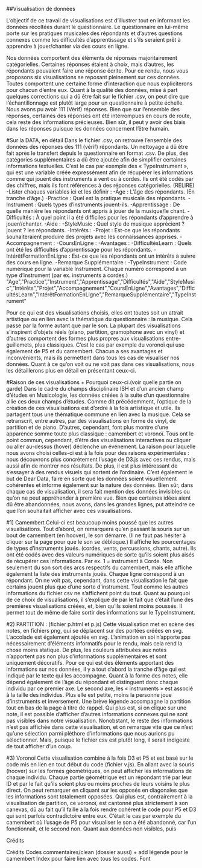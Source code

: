 ##Visualisation de données

L’objectif de ce travail de visualisations est d’illustrer tout en informant les données récoltées durant le questionnaire. Le questionnaire en lui-même porte sur les pratiques musicales des répondants et d’autres questions connexes comme les difficultés d’apprentissage et s’ils seraient prêt à apprendre à jouer/chanter via des cours en ligne.

Nos données comportent des éléments de réponses majoritairement catégorielles. Certaines réponses étaient à choix, mais d’autres, les répondants pouvaient faire une réponse écrite. Pour ce rendu, nous vous proposons six visualisations se reposant pleinement sur ces données. Toutes comportent une certaine forme d’interaction que nous expliciterons pour chacun d’entre eux. Quant à la qualité des données, mise à part quelques corrections qui a dû être fait sur le fichier .csv, on peut dire que l’échantillonnage est plutôt large pour un questionnaire à petite échelle. Nous avons pu avoir 111 (Vérif) réponses. Bien que sur l’ensemble des réponses, certaines des réponses ont été interrompues en cours de route, cela reste des informations précieuses. Bien sûr, il peut y avoir des biais dans les réponses puisque les données concernent l’être humain.


#Sur la DATA, en détail
Dans le fichier .csv, on retrouve l’ensemble des données des réponses des 111 (vérif) répondants. Un nettoyage a dû être fait après le transfert depuis le questionnaire en format .csv. De plus, des catégories supplémentaires a dû être ajoutée afin de simplifier certaines informations textuelles. C’est le cas par exemple des « TypeInstrument », qui est une variable créée expressément afin de récupérer les informations comme qui jouent des instruments à vent ou à cordes. Ils ont été codés par des chiffres, mais ils font références à des réponses catégorielles.
(RELIRE)
-Lister chaques variables ici et les définir :
-Âge : L’âge des répondants. (En tranche d’âge.)
-Practice : Quel est la pratique musicale des répondants.
-Instrument : Quels types d’instruments jouent-ils.
-Apprentissage : De quelle manière les répondants ont appris à jouer de la musique/le chant.
-Difficultés : À quel point il a été difficiles pour les répondants d’apprendre à jouer//chanter.
-Aide : 
-StyleMusic : Quel style de musique apprécient ?jouent ? les répondants.
-Intérêts : 
-Projet : Est-ce que les répondants souhaiteraient produire des projets avec les connaissances apprises.
-Accompagnement :
-CoursEnLigne : 
-Avantages :
-DifficultésLearn : Quels ont été les difficultés d’apprentissage pour les répondants.
-IntérêtFormationEnLigne : Est-ce que les répondants ont un intérêts à suivre des cours en ligne.
-Remarque Supplémentaire :
-TypeInstrument : Code numérique pour la variable Instrument. Chaque numéro correspond à un type d’instrument (par ex. instruments à cordes.)
"Age","Practice","Instrument","Apprentissage","Difficultés","Aide","StyleMusic","Intérêts","Projet","Accompagnement","CoursEnLigne","Avantages","DifficultésLearn","IntérêtFormationEnLigne","RemarqueSupplémentaire","TypeInstrument"

Pour ce qui est des visualisations choisis, elles ont toutes soit un attrait artistique ou en lien avec la thématique du questionnaire : la musique. Cela passe par la forme autant que par le son. La plupart des visualisations s’inspirent d’objets réels (piano, partition, gramophone avec un vinyl) et d’autres comportent des formes plus propres aux visualisations entre-guillemets, plus classiques. C’est le cas par exemple du voronoï qui use également de P5 et du camembert. Chacun a ses avantages et inconvénients, mais ils permettent dans tous les cas de visualiser nos données. Quant à ce qu’on voit ou ne voit pas dans ces visualisations, nous les détaillerons plus en détail en présentant ceux-ci. 

#Raison de ces visualisations + Pourquoi ceux-ci.(voir quelle partie on garde)
Dans le cadre du champs disciplinaire ISH et d’un ancien champ d’études en Musicologie, les données créées à la suite d’un questionnaire allie ces deux champs d’études. Comme dit précédemment, l’optique de la création de ces visualisations est d’ordre à la fois artistique et utile. Ils partagent tous une thématique commune en lien avec la musique. Cela se retranscrit, entre autres, par des visualisations en forme de vinyl, de partition et de piano. D’autres, cependant, font plus montre d’une apparence somme toute plus classique : camembert et voronoï. Tous ont le point commun, cependant, d’être des visualisations interactives ou cliquer ou aller au-dessus (hover) déclenche un événement.
La raison pour laquelle nous avons choisi celles-ci est à la fois pour des raisons expérimentales : nous découvrons plus concrètement l’usage de D3.js avec ces rendus, mais aussi afin de montrer nos résultats. De plus, il est plus intéressant de s’essayer à des rendus visuels qui sortent de l’ordinaire. C’est également le but de Dear Data, faire en sorte que les données soient visuellement cohérentes et informe également sur la nature des données. Bien sûr, dans chaque cas de visualisation, il sera fait mention des données invisibles ou qu’on ne peut appréhender à première vue. Bien que certaines idées aient dû être abandonnées, nous avons, dans les grandes lignes, put atteindre ce que l’on souhaitait afficher avec ces visualisations. 

#1) Camembert
Celui-ci est beaucoup moins poussé que les autres visualisations. Tout d’abord, on remarquera qu’en passant la souris sur un bout de camembert (en hoover), le son démarre. (Il ne faut pas hésiter à cliquer sur la page pour que le son se débloque.) Il affiche les pourcentages de types d’instruments joués. (cordes, vents, percussions, chants, autre). Ils ont été codés avec des valeurs numériques de sorte qu’ils soient plus aisés de récupérer ces informations. Par ex. 1 = instrument à Corde. Non seulement du son sort des arcs respectifs du camembert, mais elle affiche également la liste des instruments joués. Chaque ligne correspond à un répondant. 
On ne voit pas, cependant, dans cette visualisation le fait que certains jouent plus que d’une sorte d’instrument. Tout comme les autres informations du fichier csv ne s’affichent point du tout.
Quant au pourquoi de ce choix de visualisations, il s’explique de par le fait que c’était l’une des premières visualisations créées, et, bien qu’ils soient moins poussés. Il permet tout de même de faire sortir des informations sur le TypeInstrument.

#2) PARTITION : (fichier p.html et p.js)
Cette visualisation met en scène des notes, en fichiers png, qui se déplacent sur des portées créées en svg. L’accolade est également ajoutée en svg. L’animation en soi n’apporte pas nécessairement d’éléments informatifs pour le rendu, mais cela rend la chose moins statique. De plus, les couleurs attribuées aux notes n’apportent pas non plus d’informations supplémentaires et sont uniquement décoratifs. Pour ce qui est des éléments apportant des informations sur nos données, il y a tout d’abord la tranche d’âge qui est indiqué par le texte qui les accompagne. Quant à la forme des notes, elle dépend également de l’âge du répondant et distinguent donc chaque individu par ce premier axe. Le second axe, les « instruments » est associé à la taille des individus. Plus elle est petite, moins la personne joue d’instruments et inversement. Une brève légende accompagne la partition tout en bas de la page à titre de rappel. Qui plus est, si on clique sur une note, il est possible d’afficher d’autres informations connexes qui ne sont pas visibles dans notre visualisation.
Nonobstant, le reste des informations n’est pas affichée dans cette visualisation, et on remarque vite que ce n’est qu’une sélection parmi pléthore d’informations que nous aurions pu sélectionner. Mais, puisque le fichier csv est plutôt long, il serait indigeste de tout afficher d’un coup.

#3) Voronoï
Cette visualisation combine à la fois D3 et P5 et est basé sur le code mis en lien en tout début du code (fichier v.js). En allant avec la souris (hoover) sur les formes géométriques, on peut afficher les informations de chaque individu. Chaque partie géométrique est un répondant trié par leur ID et par le fait qu’ils soient plus ou moins proches de leurs voisins le plus direct. On peut remarquer en cliquant sur les opposés en diagonales que les informations sont totalement opposées. Qui plus est, contrairement à la visualisation de partition, ce voronoï, est cantonné plus strictement à son canevas, dû au fait qu’il faille à la fois rendre cohérent le code pour P5 et D3 qui sont parfois contradictoire entre eux. C’était le cas par exemple du camembert où l’usage de P5 pour visualiser le son a été abandonné, car l’un fonctionnait, et le second non.
Quant aux données non visibles, puis

Crédits







Crédits
Codes commentaires/clean (dossier aussi) + add légende pour le camembert
Index pour faire lien avec tous les codes.
Font	

